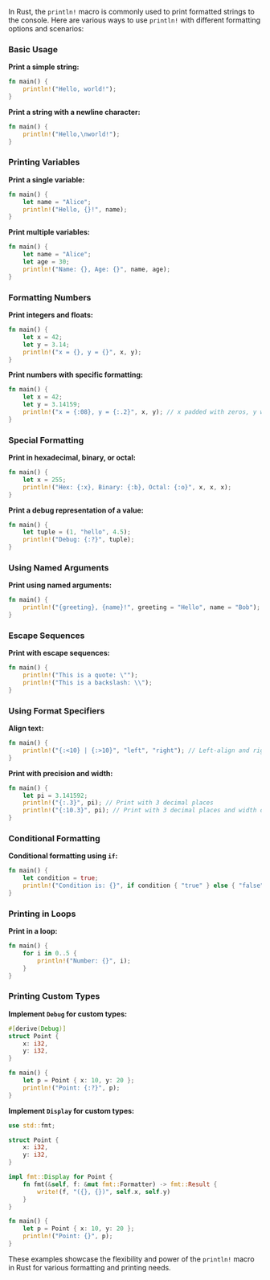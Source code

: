 
In Rust, the `println!` macro is commonly used to print formatted strings to the console. Here are various ways to use `println!` with different formatting options and scenarios:

### Basic Usage

**Print a simple string:**

```rust
fn main() {
    println!("Hello, world!");
}
```

**Print a string with a newline character:**

```rust
fn main() {
    println!("Hello,\nworld!");
}
```

### Printing Variables

**Print a single variable:**

```rust
fn main() {
    let name = "Alice";
    println!("Hello, {}!", name);
}
```

**Print multiple variables:**

```rust
fn main() {
    let name = "Alice";
    let age = 30;
    println!("Name: {}, Age: {}", name, age);
}
```

### Formatting Numbers

**Print integers and floats:**

```rust
fn main() {
    let x = 42;
    let y = 3.14;
    println!("x = {}, y = {}", x, y);
}
```

**Print numbers with specific formatting:**

```rust
fn main() {
    let x = 42;
    let y = 3.14159;
    println!("x = {:08}, y = {:.2}", x, y); // x padded with zeros, y with 2 decimal places
}
```

### Special Formatting

**Print in hexadecimal, binary, or octal:**

```rust
fn main() {
    let x = 255;
    println!("Hex: {:x}, Binary: {:b}, Octal: {:o}", x, x, x);
}
```

**Print a debug representation of a value:**

```rust
fn main() {
    let tuple = (1, "hello", 4.5);
    println!("Debug: {:?}", tuple);
}
```

### Using Named Arguments

**Print using named arguments:**

```rust
fn main() {
    println!("{greeting}, {name}!", greeting = "Hello", name = "Bob");
}
```

### Escape Sequences

**Print with escape sequences:**

```rust
fn main() {
    println!("This is a quote: \"");
    println!("This is a backslash: \\");
}
```

### Using Format Specifiers

**Align text:**

```rust
fn main() {
    println!("{:<10} | {:>10}", "left", "right"); // Left-align and right-align
}
```

**Print with precision and width:**

```rust
fn main() {
    let pi = 3.141592;
    println!("{:.3}", pi); // Print with 3 decimal places
    println!("{:10.3}", pi); // Print with 3 decimal places and width of 10
}
```

### Conditional Formatting

**Conditional formatting using `if`:**

```rust
fn main() {
    let condition = true;
    println!("Condition is: {}", if condition { "true" } else { "false" });
}
```

### Printing in Loops

**Print in a loop:**

```rust
fn main() {
    for i in 0..5 {
        println!("Number: {}", i);
    }
}
```

### Printing Custom Types

**Implement `Debug` for custom types:**

```rust
#[derive(Debug)]
struct Point {
    x: i32,
    y: i32,
}

fn main() {
    let p = Point { x: 10, y: 20 };
    println!("Point: {:?}", p);
}
```

**Implement `Display` for custom types:**

```rust
use std::fmt;

struct Point {
    x: i32,
    y: i32,
}

impl fmt::Display for Point {
    fn fmt(&self, f: &mut fmt::Formatter) -> fmt::Result {
        write!(f, "({}, {})", self.x, self.y)
    }
}

fn main() {
    let p = Point { x: 10, y: 20 };
    println!("Point: {}", p);
}
```

These examples showcase the flexibility and power of the `println!` macro in Rust for various formatting and printing needs.